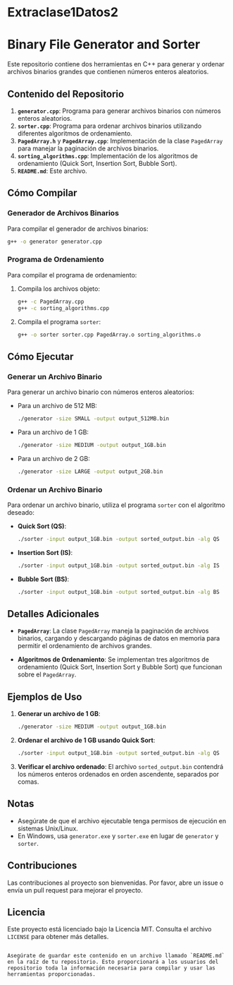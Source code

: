 # Extraclase1Datos2

# Binary File Generator and Sorter

Este repositorio contiene dos herramientas en C++ para generar y ordenar archivos binarios grandes que contienen números enteros aleatorios.

## Contenido del Repositorio

1. **`generator.cpp`**: Programa para generar archivos binarios con números enteros aleatorios.
2. **`sorter.cpp`**: Programa para ordenar archivos binarios utilizando diferentes algoritmos de ordenamiento.
3. **`PagedArray.h`** y **`PagedArray.cpp`**: Implementación de la clase `PagedArray` para manejar la paginación de archivos binarios.
4. **`sorting_algorithms.cpp`**: Implementación de los algoritmos de ordenamiento (Quick Sort, Insertion Sort, Bubble Sort).
5. **`README.md`**: Este archivo.

## Cómo Compilar

### Generador de Archivos Binarios

Para compilar el generador de archivos binarios:

```sh
g++ -o generator generator.cpp
```

### Programa de Ordenamiento

Para compilar el programa de ordenamiento:

1. Compila los archivos objeto:

    ```sh
    g++ -c PagedArray.cpp
    g++ -c sorting_algorithms.cpp
    ```

2. Compila el programa `sorter`:

    ```sh
    g++ -o sorter sorter.cpp PagedArray.o sorting_algorithms.o
    ```

## Cómo Ejecutar

### Generar un Archivo Binario

Para generar un archivo binario con números enteros aleatorios:

- Para un archivo de 512 MB:

    ```sh
    ./generator -size SMALL -output output_512MB.bin
    ```

- Para un archivo de 1 GB:

    ```sh
    ./generator -size MEDIUM -output output_1GB.bin
    ```

- Para un archivo de 2 GB:

    ```sh
    ./generator -size LARGE -output output_2GB.bin
    ```

### Ordenar un Archivo Binario

Para ordenar un archivo binario, utiliza el programa `sorter` con el algoritmo deseado:

- **Quick Sort (QS)**:

    ```sh
    ./sorter -input output_1GB.bin -output sorted_output.bin -alg QS
    ```

- **Insertion Sort (IS)**:

    ```sh
    ./sorter -input output_1GB.bin -output sorted_output.bin -alg IS
    ```

- **Bubble Sort (BS)**:

    ```sh
    ./sorter -input output_1GB.bin -output sorted_output.bin -alg BS
    ```

## Detalles Adicionales

- **`PagedArray`**: La clase `PagedArray` maneja la paginación de archivos binarios, cargando y descargando páginas de datos en memoria para permitir el ordenamiento de archivos grandes.

- **Algoritmos de Ordenamiento**: Se implementan tres algoritmos de ordenamiento (Quick Sort, Insertion Sort y Bubble Sort) que funcionan sobre el `PagedArray`.

## Ejemplos de Uso

1. **Generar un archivo de 1 GB**:
    ```sh
    ./generator -size MEDIUM -output output_1GB.bin
    ```

2. **Ordenar el archivo de 1 GB usando Quick Sort**:
    ```sh
    ./sorter -input output_1GB.bin -output sorted_output.bin -alg QS
    ```

3. **Verificar el archivo ordenado**:
    El archivo `sorted_output.bin` contendrá los números enteros ordenados en orden ascendente, separados por comas.

## Notas

- Asegúrate de que el archivo ejecutable tenga permisos de ejecución en sistemas Unix/Linux.
- En Windows, usa `generator.exe` y `sorter.exe` en lugar de `generator` y `sorter`.

## Contribuciones

Las contribuciones al proyecto son bienvenidas. Por favor, abre un issue o envía un pull request para mejorar el proyecto.

## Licencia

Este proyecto está licenciado bajo la Licencia MIT. Consulta el archivo `LICENSE` para obtener más detalles.
```

Asegúrate de guardar este contenido en un archivo llamado `README.md` en la raíz de tu repositorio. Esto proporcionará a los usuarios del repositorio toda la información necesaria para compilar y usar las herramientas proporcionadas.